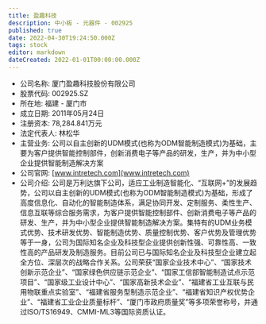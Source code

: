 ```yaml
---
title: 盈趣科技
description: 中小板 - 元器件 - 002925
published: true
date: 2022-04-30T19:24:50.000Z
tags: stock
editor: markdown
dateCreated: 2022-01-01T00:00:00.000Z
---
```


- 公司名称: 厦门盈趣科技股份有限公司
- 股票代码: 002925.SZ
- 所在地: 福建 - 厦门市
- 成立日期: 2011年05月24日
- 注册资本: 78,284.841万元
- 法定代表人: 林松华
- 主营业务: 公司以自主创新的UDM模式(也称为ODM智能制造模式)为基础，主要为客户提供智能控制部件，创新消费电子等产品的研发，生产，并为中小型企业提供智能制造解决方案
- 公司官网: [www.intretech.com](www.intretech.com)
- 公司介绍: 公司是万利达旗下公司，适应工业制造智能化、“互联网+”的发展趋势，公司以自主创新的UDM模式(也称为ODM智能制造模式)为基础，形成了高度信息化、自动化的智能制造体系，满足协同开发、定制服务、柔性生产、信息互联等综合服务需求，为客户提供智能控制部件、创新消费电子等产品的研发、生产，并为中小型企业提供智能制造解决方案。集特有的UDM业务模式优势、技术研发优势、智能制造优势、质量控制优势、客户优势及管理优势等于一身，公司为国际知名企业及科技型企业提供创新性强、可靠性高、一致性高的产品研发及制造服务。目前公司已与国际知名企业及科技型企业建立起全方位、深层次的战略合作关系。公司荣获“国家企业技术中心”、“国家技术创新示范企业”、“国家绿色供应链示范企业”、“国家工信部智能制造试点示范项目”、“国家级工业设计中心”、“国家高新技术企业”、“福建省工业互联与民用物联重点实验室”、“福建省服务型制造示范企业”、“福建省知识产权优势企业”、“福建省工业企业质量标杆”、“厦门市政府质量奖”等多项荣誉称号，并通过ISO/TS16949、CMMI-ML3等国际资质认证。


